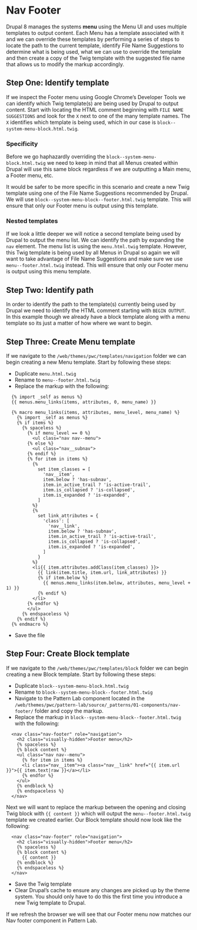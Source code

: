 # Nav Footer
Drupal 8 manages the systems **menu** using the Menu UI and uses multiple templates to output content.  Each Menu has a template associated with it and we can override these templates by performing a series of steps to locate the path to the current template, identify File Name Suggestions to determine what is being used, what we can use to override the template and then create a copy of the Twig template with the suggested file name that allows us to modify the markup accordingly.

## Step One: Identify template
If we inspect the Footer menu using Google Chrome’s Developer Tools we can identify which Twig template(s) are being used by Drupal to output content.  Start with locating the HTML comment beginning with `FILE NAME SUGGESTIONS` and look for the `X` next to one of the many template names. The `X` identifies which template is being used, which in our case is `block--system-menu-block.html.twig`.

### Specificity
Before we go haphazardly overriding the `block--system-menu-block.html.twig` we need to keep in mind that all Menus created within Drupal will use this same block regardless if we are outputting a Main menu, a Footer menu, etc.

It would be safer to be more specific in this scenario and create a new Twig template using one of the File Name Suggestions recommended by Drupal.  We will use `block--system-menu-block--footer.html.twig` template.  This will ensure that only our Footer menu is output using this template.

### Nested templates
If we look a little deeper we will notice a second template being used by Drupal to output the menu list.  We can identify the path by expanding the `nav` element.  The menu list is using the `menu.html.twig` template.  However, this Twig template is being used by all Menus in Drupal so again we will want to take advantage of File Name Suggestions and make sure we use `menu--footer.html.twig` instead.  This will ensure that only our Footer menu is output using this menu template.

## Step Two: Identify path
In order to identify the path to the template(s) currently being used by Drupal we need to identify the HTML comment starting with `BEGIN OUTPUT`.  In this example though we already have a block template along with a menu template so its just a matter of how where we want to begin.

## Step Three: Create Menu template
If we navigate to the `/web/themes/pwc/templates/navigation` folder we can begin creating a new Menu template.  Start by following these steps:

- Duplicate `menu.html.twig`
- Rename to `menu--footer.html.twig`
- Replace the markup with the following:

```
  {% import _self as menus %}
  {{ menus.menu_links(items, attributes, 0, menu_name) }}

  {% macro menu_links(items, attributes, menu_level, menu_name) %}
    {% import _self as menus %}
    {% if items %}
      {% spaceless %}
        {% if menu_level == 0 %}
          <ul class="nav nav--menu">
        {% else %}
          <ul class="nav__subnav">
        {% endif %}
        {% for item in items %}
          {%
            set item_classes = [
              'nav__item',
              item.below ? 'has-subnav',
              item.in_active_trail ? 'is-active-trail',
              item.is_collapsed ? 'is-collapsed',
              item.is_expanded ? 'is-expanded',
            ]
          %}
          {%
            set link_attributes = {
              'class': [
                'nav__link',
                item.below ? 'has-subnav',
                item.in_active_trail ? 'is-active-trail',
                item.is_collapsed ? 'is-collapsed',
                item.is_expanded ? 'is-expanded',
              ]
            }
          %}
          <li{{ item.attributes.addClass(item_classes) }}>
            {{ link(item.title, item.url, link_attributes) }}
            {% if item.below %}
              {{ menus.menu_links(item.below, attributes, menu_level + 1) }}
            {% endif %}
          </li>
        {% endfor %}
        </ul>
      {% endspaceless %}
    {% endif %}
  {% endmacro %}
```

- Save the file

## Step Four: Create Block template
If we navigate to the `/web/themes/pwc/templates/block` folder we can begin creating a new Block template.  Start by following these steps:

- Duplicate `block--system-menu-block.html.twig`
- Rename to `block--system-menu-block--footer.html.twig`
- Navigate to the Pattern Lab component located in the `/web/themes/pwc/pattern-lab/source/_patterns/01-components/nav-footer/` folder and copy the markup.
- Replace the markup in `block--system-menu-block--footer.html.twig` with the following:

```
  <nav class="nav-footer" role="navigation">
    <h2 class="visually-hidden">Footer menu</h2>
    {% spaceless %}
    {% block content %}
    <ul class="nav nav--menu">
      {% for item in items %}
      <li class="nav__item"><a class="nav__link" href="{{ item.url }}">{{ item.text|raw }}</a></li>
      {% endfor %}
    </ul>
    {% endblock %}
    {% endspaceless %}
  </nav>
```

Next we will want to replace the markup between the opening and closing Twig block with `{{ content }}` which will output the `menu--footer.html.twig` template we created earlier.  Our Block template should now look like the following:

```
  <nav class="nav-footer" role="navigation">
    <h2 class="visually-hidden">Footer menu</h2>
    {% spaceless %}
    {% block content %}
      {{ content }}
    {% endblock %}
    {% endspaceless %}
  </nav>
```

- Save the Twig template
- Clear Drupal’s cache to ensure any changes are picked up by the theme system.  You should only have to do this the first time you introduce a new Twig template to Drupal.

If we refresh the browser we will see that our Footer menu now matches our Nav footer component in Pattern Lab.
